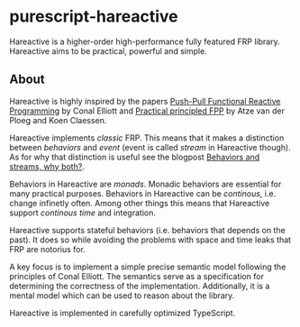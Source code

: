 # purescript-hareactive

Hareactive is a higher-order high-performance fully featured FRP library.
Hareactive aims to be practical, powerful and simple.

## About

Hareactive is highly inspired by the papers [Push-Pull Functional Reactive
Programming](http://conal.net/papers/push-pull-frp/) by Conal Elliott and
[Practical principled FPP](https://dl.acm.org/citation.cfm?id=2784752) by Atze
van der Ploeg and Koen Claessen.

Hareactive implements _classic_ FRP. This means that it makes a distinction
between _behaviors_ and _event_ (event is called _stream_ in Hareactive
though). As for why that distinction is useful see the blogpost [Behaviors and
streams, why both?](http://vindum.io/blog/behaviors-and-streams-why-both/).

Behaviors in Hareactive are _monads_. Monadic behaviors are essential for many
practical purposes. Behaviors in Hareactive can be _continous_, i.e. change
infinetly often. Among other things this means that Hareactive support
_continous time_ and integration.

Hareactive supports stateful behaviors (i.e. behaviors that depends on the
past). It does so while avoiding the problems with space and time leaks that
FRP are notorius for.

A key focus is to implement a simple precise semantic model following the
principles of Conal Elliott. The semantics serve as a specification for
determining the correctness of the implementation. Additionally, it is a mental
model which can be used to reason about the library.

Hareactive is implemented in carefully optimized TypeScript.


